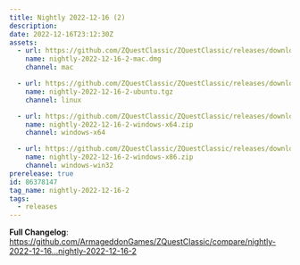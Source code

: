 ```yaml
---
title: Nightly 2022-12-16 (2)
description: 
date: 2022-12-16T23:12:30Z
assets: 
  - url: https://github.com/ZQuestClassic/ZQuestClassic/releases/download/nightly-2022-12-16-2/nightly-2022-12-16-2-mac.dmg
    name: nightly-2022-12-16-2-mac.dmg
    channel: mac

  - url: https://github.com/ZQuestClassic/ZQuestClassic/releases/download/nightly-2022-12-16-2/nightly-2022-12-16-2-ubuntu.tgz
    name: nightly-2022-12-16-2-ubuntu.tgz
    channel: linux

  - url: https://github.com/ZQuestClassic/ZQuestClassic/releases/download/nightly-2022-12-16-2/nightly-2022-12-16-2-windows-x64.zip
    name: nightly-2022-12-16-2-windows-x64.zip
    channel: windows-x64

  - url: https://github.com/ZQuestClassic/ZQuestClassic/releases/download/nightly-2022-12-16-2/nightly-2022-12-16-2-windows-x86.zip
    name: nightly-2022-12-16-2-windows-x86.zip
    channel: windows-win32
prerelease: true
id: 86378147
tag_name: nightly-2022-12-16-2
tags:
  - releases
---
```


**Full Changelog**: https://github.com/ArmageddonGames/ZQuestClassic/compare/nightly-2022-12-16...nightly-2022-12-16-2

